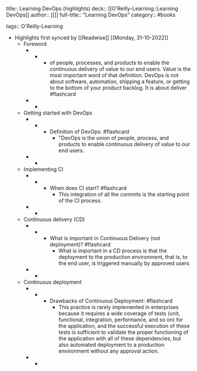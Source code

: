 title:: Learning DevOps (highlights)
deck:: [[O'Reilly-Learning::Learning DevOps]]
author:: [[]]
full-title:: "Learning DevOps"
category:: #books

tags:: O'Reilly-Learning

- Highlights first synced by [[Readwise]] [[Monday, 31-10-2022]]
	- Foreword
		- -
			- of people, processes, and products to enable the continuous delivery of value to our end users. Value is the most important word of that definition. DevOps is not about software, automation, shipping a feature, or getting to the bottom of your product backlog. It is about deliver #flashcard
		- -
	- Getting started with DevOps
		- -
			- Definition of DevOps: #flashcard
				- "DevOps is the union of people, process, and products to enable continuous delivery of value to our end users.
		- -
	- Implementing CI
		- -
			- When does CI start? #flashcard
				- This integration of all the commits is the starting point of the CI process.
		- -
	- Continuous delivery (CD)
		- -
			- What is important in Continuous Delivery (not deployment)? #flashcard
				- What is important in a CD process is that the deployment to the production environment, that is, to the end user, is triggered manually by approved users
		- -
	- Continuous deployment
		- -
			- Drawbacks of Continuous Deployment: #flashcard
				- This practice is rarely implemented in enterprises because it requires a wide coverage of tests (unit, functional, integration, performance, and so on) for the application, and the successful execution of these tests is sufficient to validate the proper functioning of the application with all of these dependencies, but also automated deployment to a production environment without any approval action.
		- -